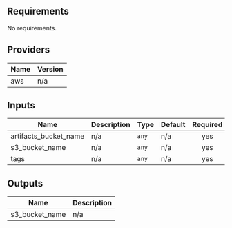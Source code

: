 <!-- BEGINNING OF PRE-COMMIT-TERRAFORM DOCS HOOK -->
## Requirements

No requirements.

## Providers

| Name | Version |
|------|---------|
| aws | n/a |

## Inputs

| Name | Description | Type | Default | Required |
|------|-------------|------|---------|:--------:|
| artifacts\_bucket\_name | n/a | `any` | n/a | yes |
| s3\_bucket\_name | n/a | `any` | n/a | yes |
| tags | n/a | `any` | n/a | yes |

## Outputs

| Name | Description |
|------|-------------|
| s3\_bucket\_name | n/a |

<!-- END OF PRE-COMMIT-TERRAFORM DOCS HOOK -->